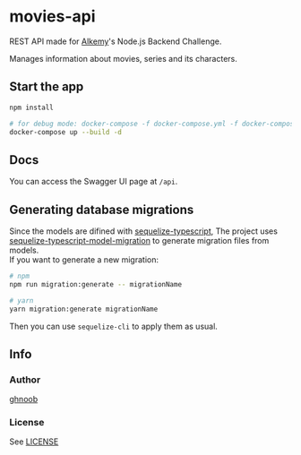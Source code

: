 # movies-api

REST API made for [Alkemy](https://alkemy.org)'s Node.js Backend Challenge.

Manages information about movies, series and its characters.

## Start the app

```bash
npm install

# for debug mode: docker-compose -f docker-compose.yml -f docker-compose.debug.yml up --build -d
docker-compose up --build -d
```

## Docs

You can access the Swagger UI page at `/api`.

## Generating database migrations

Since the models are difined with
[sequelize-typescript](https://www.npmjs.com/package/sequelize-typescript),
The project uses
[sequelize-typescript-model-migration](https://www.npmjs.com/package/sequelize-typescript-model-migration)
to generate migration files from models.<br>
If you want to generate a new migration:

```bash
# npm
npm run migration:generate -- migrationName

# yarn
yarn migration:generate migrationName
```

Then you can use `sequelize-cli` to apply them as usual.

## Info

### Author

[ghnoob](https://github.com/ghnoob)

### License

See [LICENSE](./LICENSE)

